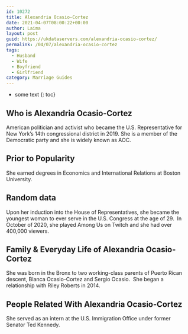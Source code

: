 ```yaml
---
id: 10272
title: Alexandria Ocasio-Cortez
date: 2021-04-07T08:00:22+00:00
author: Laima
layout: post
guid: https://ukdataservers.com/alexandria-ocasio-cortez/
permalink: /04/07/alexandria-ocasio-cortez
tags:
  - Husband
  - Wife
  - Boyfriend
  - Girlfriend
category: Marriage Guides
---
```


* some text
{: toc}


## Who is Alexandria Ocasio-Cortez
                  
                  
                  
American politician and activist who became the U.S. Representative for New York&#8217;s 14th congressional district in 2019. She is a member of the Democratic party and she is widely known as AOC. 
                  
              
            
              
            
                
                
                
## Prior to Popularity
                  
                  
                  
She earned degrees in Economics and International Relations at Boston University.
                  
              
            
              
            
                
                
                
## Random data
                  
                  
                  
Upon her induction into the House of Representatives, she became the youngest woman to ever serve in the U.S. Congress at the age of 29.  In October of 2020, she played Among Us on Twitch and she had over 400,000 viewers.
                  
              
            
              
            
                
                
                
## Family & Everyday Life of Alexandria Ocasio-Cortez
                  
                  
                  
She was born in the Bronx to two working-class parents of Puerto Rican descent, Blanca Ocasio-Cortez and Sergio Ocasio.  She began a relationship with Riley Roberts in 2014.
                  
              
            
              
            
                
                
                
## People Related With Alexandria Ocasio-Cortez
                  
                  
                  
She served as an intern at the U.S. Immigration Office under former Senator Ted Kennedy. 
                  
              
            
              
            
                
              
            
              
              
            
            
              
            
          
          
          